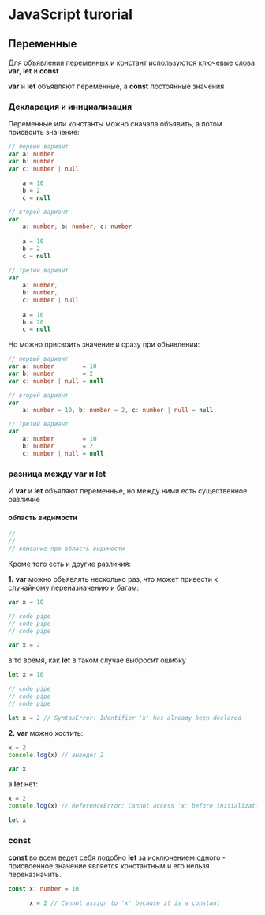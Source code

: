 # JavaScript turorial

## Переменные 

Для объявления переменных и констант используются ключевые слова __var__, __let__ и __const__

__var__ и __let__ объявляют переменные, а __const__ постоянные значения

### Декларация и инициализация 

Переменные или константы можно сначала объявить, а потом присвоить значение:

```ts
// первый вариант
var a: number
var b: number
var c: number | null

    a = 10
    b = 2
    c = null

// второй вариант
var 
    a: number, b: number, c: number
   
    a = 10
    b = 2
    c = null
  
// третий вариант
var 
    a: number,
    b: number,
    c: number | null
    
    a = 10
    b = 20
    c = null
```

Но можно присвоить значение и сразу при объявлении:

```ts
// первый вариант
var a: number        = 10
var b: number        = 2
var c: number | null = null

// второй вариант
var 
    a: number = 10, b: number = 2, c: number | null = null          

// третий вариант
var 
    a: number        = 10
    b: number        = 2
    c: number | null = null 
```

### разница между __var__ и __let__

И __var__ и __let__ объяляют переменные, но между ними есть существенное различие

#### область видимости 
```ts
//
//
// описание про область видимости
```

Кроме того есть и другие различия:

__1.__
__var__ можно объявлять несколько раз, что может привести к случайному переназначению и багам:
```ts
var x = 10

// code pipe
// code pipe
// code pipe

var x = 2
```
в то время, как __let__ в таком случае выбросит ошибку
```ts
let x = 10

// code pipe
// code pipe
// code pipe

let x = 2 // SyntaxError: Identifier 'x' has already been declared
```
__2.__
__var__ можно хостить:
```ts
x = 2
console.log(x) // выведет 2

var x
```
а __let__ нет:
```ts
x = 2
console.log(x) // ReferenceError: Cannot access 'x' before initialization

let x
```
### __const__

__const__ во всем ведет себя подобно __let__ за исключением одного - присвоенное значение является константным и его нельзя переназначить.

```ts
const x: number = 10

      x = 2 // Cannot assign to 'x' because it is a constant
``` 





















    
